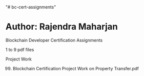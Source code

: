 "# bc-cert-assignments" 

# Author: Rajendra Maharjan #


Blockchain Developer Certification Assignments

1 to 9 pdf files

Project Work

99. Blockchain Certification Project Work on Property Transfer.pdf

